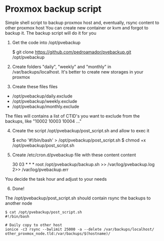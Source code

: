 # Proxmox backup script

Simple shell script to backup proxmox host and, eventually, rsync content to other proxmox host
You can create new container or kvm and forgot to backup it. The backup script will do it for you

1. Get the code into /opt/pvebackup

    $ git clone https://github.com/pedroamador/pvebackup.git /opt/pvebackup

2. Create folders "daily", "weekly" and "monthly" in /var/backups/localhost. It's better to create new storages in your proxmox

3. Create these files files

* /opt/pvebackup/daily.exclude
* /opt/pvebackup/weekly.exclude
* /opt/pvebackup/monthly.exclude

The files will contains a list of CTID's you want to exclude from the backups, like "10002 10003 10004 ..."

4. Create the script /opt/pvebackup/post_script.sh and allow to exec it

    $ echo '#!/bin/bash' > /opt/pvebackup/post_script.sh
    $ chmod +x /opt/pvebackup/post_script.sh

5. Create /etc/cron.d/pvebackup file with these content content

    30 03	* * *	root	/opt/pvebackup/backup.sh >> /var/log/pvebackup.log 2>> /var/log/pvebackup.err

You decide the task hour and adjust to your needs

6. Done!

The /opt/pvebackup/post_script.sh should contain rsync the backups to another node

    $ cat /opt/pvebackup/post_script.sh
    #!/bin/bash
    
    # Daily copy to other host
    ionice -c3 rsync --bwlimit 25000 -a --delete /var/backups/localhost/ other_proxmox_node.tld:/var/backups/$(hostname)/

